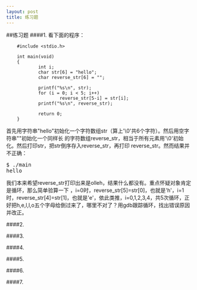 ```yaml
---
layout: post
title: 练习题
---
```

##练习题
####1.
看下面的程序：<br>

        #include <stdio.h>

        int main(void)
        {
                int i;
                char str[6] = "hello";
                char reverse_str[6] = "";

                printf("%s\n", str);
                for (i = 0; i < 5; i++)
                        reverse_str[5-i] = str[i];
                printf("%s\n", reverse_str);

                return 0;
        } 

首先用字符串"hello"初始化一个字符数组str（算上'\0'共6个字符）。然后用空字符串""初始化一个同样长
的字符数组reverse_str，相当于所有元素用'\0'初始化。然后打印str，把str倒序存入reverse_str，再打印
reverse_str。然而结果并不正确：

<pre class='terminal bootcamp'>
<span class='codeline'>$ ./main</span>
<span class='bash-output'>hello</span>
</pre>
我们本来希望reverse_str打印出来是olleh，结果什么都没有。重点怀疑对象肯定是循环，那么简单验算一下
，i=0时，reverse_str[5]=str[0]，也就是'h'，i=1时，reverse_str[4]=str[1]，也就是'e'，依此类推，i=0,1,2,3,4，共5次循环，正好把h,e,l,l,o五个字母给倒过来了，哪里不对了？用gdb跟踪循环，找出错误原因
并改正。

####2.

####3.

####4.

####5.

####6.

####7.


